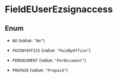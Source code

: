 

# FieldEUserEzsignaccess

## Enum


* `NO` (value: `"No"`)

* `PAIDBYOFFICE` (value: `"PaidByOffice"`)

* `PERDOCUMENT` (value: `"PerDocument"`)

* `PREPAID` (value: `"Prepaid"`)



